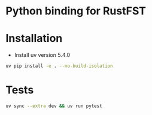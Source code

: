# Python binding for RustFST

# Installation

- Install uv version 5.4.0
````bash
uv pip install -e . --no-build-isolation
````

# Tests

```bash
uv sync --extra dev && uv run pytest
```